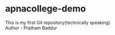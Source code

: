 # apnacollege-demo
This is my first Git repository(technically speaking)
<br>
Author - Pratham Baddur
